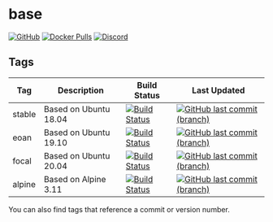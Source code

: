 # base

[![GitHub](https://img.shields.io/badge/source-github-lightgrey)](https://github.com/hotio/docker-base)
[![Docker Pulls](https://img.shields.io/docker/pulls/hotio/base)](https://hub.docker.com/r/hotio/base)
[![Discord](https://img.shields.io/discord/610068305893523457?color=738ad6&label=discord&logo=discord&logoColor=white)](https://discord.gg/3SnkuKp)

## Tags

| Tag      | Description           | Build Status                                                                                                                                      | Last Updated                                                                                                                                              |
| ---------|-----------------------|---------------------------------------------------------------------------------------------------------------------------------------------------|-----------------------------------------------------------------------------------------------------------------------------------------------------------|
| stable   | Based on Ubuntu 18.04 | [![Build Status](https://cloud.drone.io/api/badges/hotio/docker-base/status.svg?ref=refs/heads/stable)](https://cloud.drone.io/hotio/docker-base) | [![GitHub last commit (branch)](https://img.shields.io/github/last-commit/hotio/docker-base/stable)](https://github.com/hotio/docker-base/commits/stable) |
| eoan     | Based on Ubuntu 19.10 | [![Build Status](https://cloud.drone.io/api/badges/hotio/docker-base/status.svg?ref=refs/heads/eoan)](https://cloud.drone.io/hotio/docker-base)   | [![GitHub last commit (branch)](https://img.shields.io/github/last-commit/hotio/docker-base/eoan)](https://github.com/hotio/docker-base/commits/eoan)     |
| focal    | Based on Ubuntu 20.04 | [![Build Status](https://cloud.drone.io/api/badges/hotio/docker-base/status.svg?ref=refs/heads/focal)](https://cloud.drone.io/hotio/docker-base)  | [![GitHub last commit (branch)](https://img.shields.io/github/last-commit/hotio/docker-base/focal)](https://github.com/hotio/docker-base/commits/focal)   |
| alpine   | Based on Alpine 3.11  | [![Build Status](https://cloud.drone.io/api/badges/hotio/docker-base/status.svg?ref=refs/heads/alpine)](https://cloud.drone.io/hotio/docker-base) | [![GitHub last commit (branch)](https://img.shields.io/github/last-commit/hotio/docker-base/alpine)](https://github.com/hotio/docker-base/commits/alpine) |

You can also find tags that reference a commit or version number.
